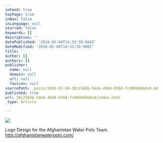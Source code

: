 ```yaml
---
inFeed: true
hasPage: true
inNav: false
inLanguage: null
starred: false
keywords: []
description: ''
datePublished: '2016-02-04T14:33:39.664Z'
dateModified: '2016-02-04T14:33:19.986Z'
title: ''
author: []
authors: []
publisher:
  name: null
  domain: null
  url: null
  favicon: null
sourcePath: _posts/2016-02-04-38c218db-54e6-40d4-9304-fc089b04b0a4.md
published: true
url: 38c218db-54e6-40d4-9304-fc089b04b0a4/index.html
_type: Article

---
```

![](https://the-grid-user-content.s3-us-west-2.amazonaws.com/b8ec9c44-ccd2-4968-b50f-f8d5cd34b8a3.png)

Logo Design for the Afghanistan Water Polo Team.  http://afghanistanwaterpolo.com/